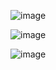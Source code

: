 
![image](https://user-images.githubusercontent.com/106017493/233277931-bed0f9df-4999-4b31-a27b-cdf51842188a.png)

![image](https://user-images.githubusercontent.com/106017493/233278074-7f0583bf-101f-458f-b4b1-f848f22d1e37.png)

![image](https://user-images.githubusercontent.com/106017493/233278136-012b7740-05e2-4d67-ade3-fea36743e0a6.png)

